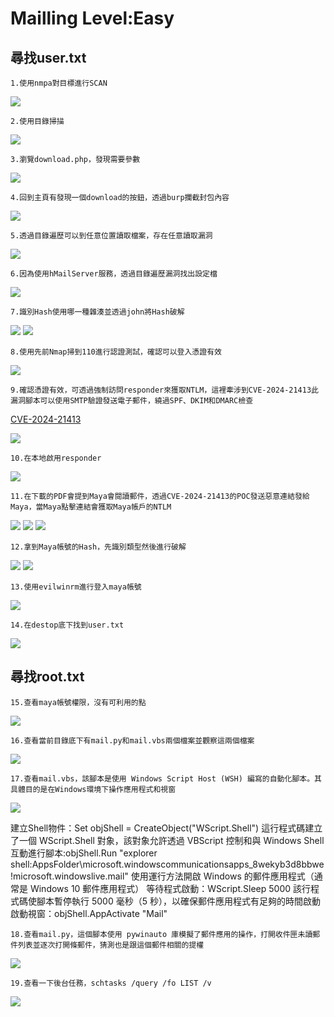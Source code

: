 Mailling Level:Easy
===
尋找user.txt
---
    1.使用nmpa對目標進行SCAN
  
<img src="https://github.com/user-attachments/assets/1239796e-6ddb-4723-a0cc-5a0e30a0d308">

    2.使用目錄掃描

<img src="https://github.com/user-attachments/assets/b9f64963-b4f8-4f74-aa31-e0e6b05cdbbb">

    3.瀏覽download.php，發現需要參數

<img src="https://github.com/user-attachments/assets/9c3dea0a-ed3d-4c33-b8e1-7a14c9591c6a">

    4.回到主頁有發現一個download的按鈕，透過burp攔截封包內容

<img  src="https://github.com/user-attachments/assets/09f25862-743e-4479-84ff-aef0d048a100">

    5.透過目錄遍歷可以到任意位置讀取檔案，存在任意讀取漏洞

<img  src="https://github.com/user-attachments/assets/f9592bc4-1051-4091-b3a2-045219859815">

    6.因為使用hMailServer服務，透過目錄遍歷漏洞找出設定檔
    
<img  src="https://github.com/user-attachments/assets/e86c8fe2-5786-42ad-b240-0ff938abad23">

    7.識別Hash使用哪一種雜湊並透過john將Hash破解

<img  src="https://github.com/user-attachments/assets/0edfc683-db66-4cdf-86f3-0d34a860505b">
<img  src="https://github.com/user-attachments/assets/dc6c0d2c-63a1-4a9a-8579-1006569be241">

    8.使用先前Nmap掃到110進行認證測試，確認可以登入憑證有效

<img  src="https://github.com/user-attachments/assets/4c391322-5d58-468e-b0a7-b78e5ad9f693">

    9.確認憑證有效，可透過強制訪問responder來獲取NTLM，這裡牽涉到CVE-2024-21413此漏洞腳本可以使用SMTP驗證發送電子郵件，繞過SPF、DKIM和DMARC檢查
[CVE-2024-21413](https://github.com/xaitax/CVE-2024-21413-Microsoft-Outlook-Remote-Code-Execution-Vulnerability?tab=readme-ov-file)

<img  src="https://github.com/user-attachments/assets/739f40dc-9f3d-4673-80ed-75903c4a6d8f">

    10.在本地啟用responder

<img  src="https://github.com/user-attachments/assets/4edd12c0-7602-4fc9-8c13-83ff90395d9a">

    11.在下載的PDF會提到Maya會閱讀郵件，透過CVE-2024-21413的POC發送惡意連結發給Maya，當Maya點擊連結會獲取Maya帳戶的NTLM
    
<img  src="https://github.com/user-attachments/assets/1bd97ee7-329a-4420-80e3-9bf74c0f5d03">
<img  src="https://github.com/user-attachments/assets/2f3db44e-bbde-4410-9722-ade2577b0b98">
<img  src="https://github.com/user-attachments/assets/b1572ab4-f621-44c3-9016-ed08d4088944">

    12.拿到Maya帳號的Hash，先識別類型然後進行破解
    
<img  src="https://github.com/user-attachments/assets/ff2960b1-92e4-4ab2-8852-36619168a330">
<img  src="https://github.com/user-attachments/assets/72c39a87-4ed9-4eee-8227-45e99f3eed9a">

    13.使用evilwinrm進行登入maya帳號

<img  src="https://github.com/user-attachments/assets/9f175d98-962f-4a52-98f7-35e0264c1ca7">

    14.在destop底下找到user.txt

<img  src="https://github.com/user-attachments/assets/09cd4fdc-f901-4291-a1dd-856e270759e5">

尋找root.txt
---
    15.查看maya帳號權限，沒有可利用的點

<img  src="https://github.com/user-attachments/assets/e36fdae6-d91e-4f2b-9158-955207df2a29">

    16.查看當前目錄底下有mail.py和mail.vbs兩個檔案並觀察這兩個檔案

<img  src="https://github.com/user-attachments/assets/5a8198c1-9b3d-4479-a7d6-67de0408c88f">

    17.查看mail.vbs，該腳本是使用 Windows Script Host (WSH) 編寫的自動化腳本。其具體目的是在Windows環境下操作應用程式和視窗

<img  src="https://github.com/user-attachments/assets/faaf5600-9455-4091-87cb-0e5a61e35f93">

建立Shell物件：Set objShell = CreateObject("WScript.Shell") 
這行程式碼建立了一個 WScript.Shell 對象，該對象允許透過 VBScript 控制和與 Windows Shell 互動進行腳本:objShell.Run "explorer shell:AppsFolder\microsoft.windowscommunicationsapps_8wekyb3d8bbwe!microsoft.windowslive.mail"
使用運行方法開啟 Windows 的郵件應用程式（通常是 Windows 10 郵件應用程式）
等待程式啟動：WScript.Sleep 5000
該行程式碼使腳本暫停執行 5000 毫秒（5 秒），以確保郵件應用程式有足夠的時間啟動
啟動視窗：objShell.AppActivate "Mail"
    
    18.查看mail.py，這個腳本使用 pywinauto 庫模擬了郵件應用的操作，打開收件匣未讀郵件列表並逐次打開條郵件，猜測也是跟這個郵件相關的提權
    
<img src="https://github.com/user-attachments/assets/7dae098f-f8b9-47ad-bb14-e744e30c9642">

    19.查看一下後台任務，schtasks /query /fo LIST /v
    
<img  src="https://github.com/user-attachments/assets/3c7062d8-f4b0-434a-822e-7decb3035ead">

